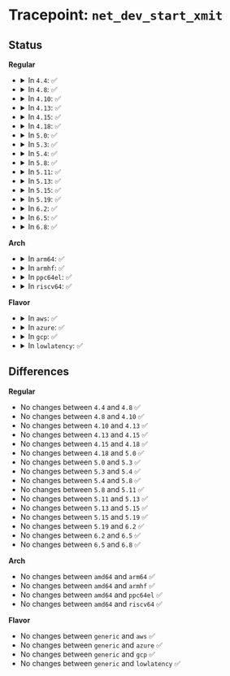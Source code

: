 # Tracepoint: <code>net_dev_start_xmit</code>

## Status
<b>Regular</b>
<ul>
<li>
<details>
<summary>In <code>4.4</code>: ✅</summary>

Event:

```c
struct trace_event_raw_net_dev_start_xmit {
    struct trace_entry ent;
    u32 __data_loc_name;
    u16 queue_mapping;
    const void *skbaddr;
    bool vlan_tagged;
    u16 vlan_proto;
    u16 vlan_tci;
    u16 protocol;
    u8 ip_summed;
    unsigned int len;
    unsigned int data_len;
    int network_offset;
    bool transport_offset_valid;
    int transport_offset;
    u8 tx_flags;
    u16 gso_size;
    u16 gso_segs;
    u16 gso_type;
    char __data[0];
};
```
Function:

```c
void trace_event_raw_event_net_dev_start_xmit(void *__data, const struct sk_buff *skb, const struct net_device *dev);
```
</details>
</li>
<li>
<details>
<summary>In <code>4.8</code>: ✅</summary>

Event:

```c
struct trace_event_raw_net_dev_start_xmit {
    struct trace_entry ent;
    u32 __data_loc_name;
    u16 queue_mapping;
    const void *skbaddr;
    bool vlan_tagged;
    u16 vlan_proto;
    u16 vlan_tci;
    u16 protocol;
    u8 ip_summed;
    unsigned int len;
    unsigned int data_len;
    int network_offset;
    bool transport_offset_valid;
    int transport_offset;
    u8 tx_flags;
    u16 gso_size;
    u16 gso_segs;
    u16 gso_type;
    char __data[0];
};
```
Function:

```c
void trace_event_raw_event_net_dev_start_xmit(void *__data, const struct sk_buff *skb, const struct net_device *dev);
```
</details>
</li>
<li>
<details>
<summary>In <code>4.10</code>: ✅</summary>

Event:

```c
struct trace_event_raw_net_dev_start_xmit {
    struct trace_entry ent;
    u32 __data_loc_name;
    u16 queue_mapping;
    const void *skbaddr;
    bool vlan_tagged;
    u16 vlan_proto;
    u16 vlan_tci;
    u16 protocol;
    u8 ip_summed;
    unsigned int len;
    unsigned int data_len;
    int network_offset;
    bool transport_offset_valid;
    int transport_offset;
    u8 tx_flags;
    u16 gso_size;
    u16 gso_segs;
    u16 gso_type;
    char __data[0];
};
```
Function:

```c
void trace_event_raw_event_net_dev_start_xmit(void *__data, const struct sk_buff *skb, const struct net_device *dev);
```
</details>
</li>
<li>
<details>
<summary>In <code>4.13</code>: ✅</summary>

Event:

```c
struct trace_event_raw_net_dev_start_xmit {
    struct trace_entry ent;
    u32 __data_loc_name;
    u16 queue_mapping;
    const void *skbaddr;
    bool vlan_tagged;
    u16 vlan_proto;
    u16 vlan_tci;
    u16 protocol;
    u8 ip_summed;
    unsigned int len;
    unsigned int data_len;
    int network_offset;
    bool transport_offset_valid;
    int transport_offset;
    u8 tx_flags;
    u16 gso_size;
    u16 gso_segs;
    u16 gso_type;
    char __data[0];
};
```
Function:

```c
void trace_event_raw_event_net_dev_start_xmit(void *__data, const struct sk_buff *skb, const struct net_device *dev);
```
</details>
</li>
<li>
<details>
<summary>In <code>4.15</code>: ✅</summary>

Event:

```c
struct trace_event_raw_net_dev_start_xmit {
    struct trace_entry ent;
    u32 __data_loc_name;
    u16 queue_mapping;
    const void *skbaddr;
    bool vlan_tagged;
    u16 vlan_proto;
    u16 vlan_tci;
    u16 protocol;
    u8 ip_summed;
    unsigned int len;
    unsigned int data_len;
    int network_offset;
    bool transport_offset_valid;
    int transport_offset;
    u8 tx_flags;
    u16 gso_size;
    u16 gso_segs;
    u16 gso_type;
    char __data[0];
};
```
Function:

```c
void trace_event_raw_event_net_dev_start_xmit(void *__data, const struct sk_buff *skb, const struct net_device *dev);
```
</details>
</li>
<li>
<details>
<summary>In <code>4.18</code>: ✅</summary>

Event:

```c
struct trace_event_raw_net_dev_start_xmit {
    struct trace_entry ent;
    u32 __data_loc_name;
    u16 queue_mapping;
    const void *skbaddr;
    bool vlan_tagged;
    u16 vlan_proto;
    u16 vlan_tci;
    u16 protocol;
    u8 ip_summed;
    unsigned int len;
    unsigned int data_len;
    int network_offset;
    bool transport_offset_valid;
    int transport_offset;
    u8 tx_flags;
    u16 gso_size;
    u16 gso_segs;
    u16 gso_type;
    char __data[0];
};
```
Function:

```c
void trace_event_raw_event_net_dev_start_xmit(void *__data, const struct sk_buff *skb, const struct net_device *dev);
```
</details>
</li>
<li>
<details>
<summary>In <code>5.0</code>: ✅</summary>

Event:

```c
struct trace_event_raw_net_dev_start_xmit {
    struct trace_entry ent;
    u32 __data_loc_name;
    u16 queue_mapping;
    const void *skbaddr;
    bool vlan_tagged;
    u16 vlan_proto;
    u16 vlan_tci;
    u16 protocol;
    u8 ip_summed;
    unsigned int len;
    unsigned int data_len;
    int network_offset;
    bool transport_offset_valid;
    int transport_offset;
    u8 tx_flags;
    u16 gso_size;
    u16 gso_segs;
    u16 gso_type;
    char __data[0];
};
```
Function:

```c
void trace_event_raw_event_net_dev_start_xmit(void *__data, const struct sk_buff *skb, const struct net_device *dev);
```
</details>
</li>
<li>
<details>
<summary>In <code>5.3</code>: ✅</summary>

Event:

```c
struct trace_event_raw_net_dev_start_xmit {
    struct trace_entry ent;
    u32 __data_loc_name;
    u16 queue_mapping;
    const void *skbaddr;
    bool vlan_tagged;
    u16 vlan_proto;
    u16 vlan_tci;
    u16 protocol;
    u8 ip_summed;
    unsigned int len;
    unsigned int data_len;
    int network_offset;
    bool transport_offset_valid;
    int transport_offset;
    u8 tx_flags;
    u16 gso_size;
    u16 gso_segs;
    u16 gso_type;
    char __data[0];
};
```
Function:

```c
void trace_event_raw_event_net_dev_start_xmit(void *__data, const struct sk_buff *skb, const struct net_device *dev);
```
</details>
</li>
<li>
<details>
<summary>In <code>5.4</code>: ✅</summary>

Event:

```c
struct trace_event_raw_net_dev_start_xmit {
    struct trace_entry ent;
    u32 __data_loc_name;
    u16 queue_mapping;
    const void *skbaddr;
    bool vlan_tagged;
    u16 vlan_proto;
    u16 vlan_tci;
    u16 protocol;
    u8 ip_summed;
    unsigned int len;
    unsigned int data_len;
    int network_offset;
    bool transport_offset_valid;
    int transport_offset;
    u8 tx_flags;
    u16 gso_size;
    u16 gso_segs;
    u16 gso_type;
    char __data[0];
};
```
Function:

```c
void trace_event_raw_event_net_dev_start_xmit(void *__data, const struct sk_buff *skb, const struct net_device *dev);
```
</details>
</li>
<li>
<details>
<summary>In <code>5.8</code>: ✅</summary>

Event:

```c
struct trace_event_raw_net_dev_start_xmit {
    struct trace_entry ent;
    u32 __data_loc_name;
    u16 queue_mapping;
    const void *skbaddr;
    bool vlan_tagged;
    u16 vlan_proto;
    u16 vlan_tci;
    u16 protocol;
    u8 ip_summed;
    unsigned int len;
    unsigned int data_len;
    int network_offset;
    bool transport_offset_valid;
    int transport_offset;
    u8 tx_flags;
    u16 gso_size;
    u16 gso_segs;
    u16 gso_type;
    char __data[0];
};
```
Function:

```c
void trace_event_raw_event_net_dev_start_xmit(void *__data, const struct sk_buff *skb, const struct net_device *dev);
```
</details>
</li>
<li>
<details>
<summary>In <code>5.11</code>: ✅</summary>

Event:

```c
struct trace_event_raw_net_dev_start_xmit {
    struct trace_entry ent;
    u32 __data_loc_name;
    u16 queue_mapping;
    const void *skbaddr;
    bool vlan_tagged;
    u16 vlan_proto;
    u16 vlan_tci;
    u16 protocol;
    u8 ip_summed;
    unsigned int len;
    unsigned int data_len;
    int network_offset;
    bool transport_offset_valid;
    int transport_offset;
    u8 tx_flags;
    u16 gso_size;
    u16 gso_segs;
    u16 gso_type;
    char __data[0];
};
```
Function:

```c
void trace_event_raw_event_net_dev_start_xmit(void *__data, const struct sk_buff *skb, const struct net_device *dev);
```
</details>
</li>
<li>
<details>
<summary>In <code>5.13</code>: ✅</summary>

Event:

```c
struct trace_event_raw_net_dev_start_xmit {
    struct trace_entry ent;
    u32 __data_loc_name;
    u16 queue_mapping;
    const void *skbaddr;
    bool vlan_tagged;
    u16 vlan_proto;
    u16 vlan_tci;
    u16 protocol;
    u8 ip_summed;
    unsigned int len;
    unsigned int data_len;
    int network_offset;
    bool transport_offset_valid;
    int transport_offset;
    u8 tx_flags;
    u16 gso_size;
    u16 gso_segs;
    u16 gso_type;
    char __data[0];
};
```
Function:

```c
void trace_event_raw_event_net_dev_start_xmit(void *__data, const struct sk_buff *skb, const struct net_device *dev);
```
</details>
</li>
<li>
<details>
<summary>In <code>5.15</code>: ✅</summary>

Event:

```c
struct trace_event_raw_net_dev_start_xmit {
    struct trace_entry ent;
    u32 __data_loc_name;
    u16 queue_mapping;
    const void *skbaddr;
    bool vlan_tagged;
    u16 vlan_proto;
    u16 vlan_tci;
    u16 protocol;
    u8 ip_summed;
    unsigned int len;
    unsigned int data_len;
    int network_offset;
    bool transport_offset_valid;
    int transport_offset;
    u8 tx_flags;
    u16 gso_size;
    u16 gso_segs;
    u16 gso_type;
    char __data[0];
};
```
Function:

```c
void trace_event_raw_event_net_dev_start_xmit(void *__data, const struct sk_buff *skb, const struct net_device *dev);
```
</details>
</li>
<li>
<details>
<summary>In <code>5.19</code>: ✅</summary>

Event:

```c
struct trace_event_raw_net_dev_start_xmit {
    struct trace_entry ent;
    u32 __data_loc_name;
    u16 queue_mapping;
    const void *skbaddr;
    bool vlan_tagged;
    u16 vlan_proto;
    u16 vlan_tci;
    u16 protocol;
    u8 ip_summed;
    unsigned int len;
    unsigned int data_len;
    int network_offset;
    bool transport_offset_valid;
    int transport_offset;
    u8 tx_flags;
    u16 gso_size;
    u16 gso_segs;
    u16 gso_type;
    char __data[0];
};
```
Function:

```c
void trace_event_raw_event_net_dev_start_xmit(void *__data, const struct sk_buff *skb, const struct net_device *dev);
```
</details>
</li>
<li>
<details>
<summary>In <code>6.2</code>: ✅</summary>

Event:

```c
struct trace_event_raw_net_dev_start_xmit {
    struct trace_entry ent;
    u32 __data_loc_name;
    u16 queue_mapping;
    const void *skbaddr;
    bool vlan_tagged;
    u16 vlan_proto;
    u16 vlan_tci;
    u16 protocol;
    u8 ip_summed;
    unsigned int len;
    unsigned int data_len;
    int network_offset;
    bool transport_offset_valid;
    int transport_offset;
    u8 tx_flags;
    u16 gso_size;
    u16 gso_segs;
    u16 gso_type;
    char __data[0];
};
```
Function:

```c
void trace_event_raw_event_net_dev_start_xmit(void *__data, const struct sk_buff *skb, const struct net_device *dev);
```
</details>
</li>
<li>
<details>
<summary>In <code>6.5</code>: ✅</summary>

Event:

```c
struct trace_event_raw_net_dev_start_xmit {
    struct trace_entry ent;
    u32 __data_loc_name;
    u16 queue_mapping;
    const void *skbaddr;
    bool vlan_tagged;
    u16 vlan_proto;
    u16 vlan_tci;
    u16 protocol;
    u8 ip_summed;
    unsigned int len;
    unsigned int data_len;
    int network_offset;
    bool transport_offset_valid;
    int transport_offset;
    u8 tx_flags;
    u16 gso_size;
    u16 gso_segs;
    u16 gso_type;
    char __data[0];
};
```
Function:

```c
void trace_event_raw_event_net_dev_start_xmit(void *__data, const struct sk_buff *skb, const struct net_device *dev);
```
</details>
</li>
<li>
<details>
<summary>In <code>6.8</code>: ✅</summary>

Event:

```c
struct trace_event_raw_net_dev_start_xmit {
    struct trace_entry ent;
    u32 __data_loc_name;
    u16 queue_mapping;
    const void *skbaddr;
    bool vlan_tagged;
    u16 vlan_proto;
    u16 vlan_tci;
    u16 protocol;
    u8 ip_summed;
    unsigned int len;
    unsigned int data_len;
    int network_offset;
    bool transport_offset_valid;
    int transport_offset;
    u8 tx_flags;
    u16 gso_size;
    u16 gso_segs;
    u16 gso_type;
    char __data[0];
};
```
Function:

```c
void trace_event_raw_event_net_dev_start_xmit(void *__data, const struct sk_buff *skb, const struct net_device *dev);
```
</details>
</li>
</ul>
<b>Arch</b>
<ul>
<li>
<details>
<summary>In <code>arm64</code>: ✅</summary>

Event:

```c
struct trace_event_raw_net_dev_start_xmit {
    struct trace_entry ent;
    u32 __data_loc_name;
    u16 queue_mapping;
    const void *skbaddr;
    bool vlan_tagged;
    u16 vlan_proto;
    u16 vlan_tci;
    u16 protocol;
    u8 ip_summed;
    unsigned int len;
    unsigned int data_len;
    int network_offset;
    bool transport_offset_valid;
    int transport_offset;
    u8 tx_flags;
    u16 gso_size;
    u16 gso_segs;
    u16 gso_type;
    char __data[0];
};
```
Function:

```c
void trace_event_raw_event_net_dev_start_xmit(void *__data, const struct sk_buff *skb, const struct net_device *dev);
```
</details>
</li>
<li>
<details>
<summary>In <code>armhf</code>: ✅</summary>

Event:

```c
struct trace_event_raw_net_dev_start_xmit {
    struct trace_entry ent;
    u32 __data_loc_name;
    u16 queue_mapping;
    const void *skbaddr;
    bool vlan_tagged;
    u16 vlan_proto;
    u16 vlan_tci;
    u16 protocol;
    u8 ip_summed;
    unsigned int len;
    unsigned int data_len;
    int network_offset;
    bool transport_offset_valid;
    int transport_offset;
    u8 tx_flags;
    u16 gso_size;
    u16 gso_segs;
    u16 gso_type;
    char __data[0];
};
```
Function:

```c
void trace_event_raw_event_net_dev_start_xmit(void *__data, const struct sk_buff *skb, const struct net_device *dev);
```
</details>
</li>
<li>
<details>
<summary>In <code>ppc64el</code>: ✅</summary>

Event:

```c
struct trace_event_raw_net_dev_start_xmit {
    struct trace_entry ent;
    u32 __data_loc_name;
    u16 queue_mapping;
    const void *skbaddr;
    bool vlan_tagged;
    u16 vlan_proto;
    u16 vlan_tci;
    u16 protocol;
    u8 ip_summed;
    unsigned int len;
    unsigned int data_len;
    int network_offset;
    bool transport_offset_valid;
    int transport_offset;
    u8 tx_flags;
    u16 gso_size;
    u16 gso_segs;
    u16 gso_type;
    char __data[0];
};
```
Function:

```c
void trace_event_raw_event_net_dev_start_xmit(void *__data, const struct sk_buff *skb, const struct net_device *dev);
```
</details>
</li>
<li>
<details>
<summary>In <code>riscv64</code>: ✅</summary>

Event:

```c
struct trace_event_raw_net_dev_start_xmit {
    struct trace_entry ent;
    u32 __data_loc_name;
    u16 queue_mapping;
    const void *skbaddr;
    bool vlan_tagged;
    u16 vlan_proto;
    u16 vlan_tci;
    u16 protocol;
    u8 ip_summed;
    unsigned int len;
    unsigned int data_len;
    int network_offset;
    bool transport_offset_valid;
    int transport_offset;
    u8 tx_flags;
    u16 gso_size;
    u16 gso_segs;
    u16 gso_type;
    char __data[0];
};
```
Function:

```c
void trace_event_raw_event_net_dev_start_xmit(void *__data, const struct sk_buff *skb, const struct net_device *dev);
```
</details>
</li>
</ul>
<b>Flavor</b>
<ul>
<li>
<details>
<summary>In <code>aws</code>: ✅</summary>

Event:

```c
struct trace_event_raw_net_dev_start_xmit {
    struct trace_entry ent;
    u32 __data_loc_name;
    u16 queue_mapping;
    const void *skbaddr;
    bool vlan_tagged;
    u16 vlan_proto;
    u16 vlan_tci;
    u16 protocol;
    u8 ip_summed;
    unsigned int len;
    unsigned int data_len;
    int network_offset;
    bool transport_offset_valid;
    int transport_offset;
    u8 tx_flags;
    u16 gso_size;
    u16 gso_segs;
    u16 gso_type;
    char __data[0];
};
```
Function:

```c
void trace_event_raw_event_net_dev_start_xmit(void *__data, const struct sk_buff *skb, const struct net_device *dev);
```
</details>
</li>
<li>
<details>
<summary>In <code>azure</code>: ✅</summary>

Event:

```c
struct trace_event_raw_net_dev_start_xmit {
    struct trace_entry ent;
    u32 __data_loc_name;
    u16 queue_mapping;
    const void *skbaddr;
    bool vlan_tagged;
    u16 vlan_proto;
    u16 vlan_tci;
    u16 protocol;
    u8 ip_summed;
    unsigned int len;
    unsigned int data_len;
    int network_offset;
    bool transport_offset_valid;
    int transport_offset;
    u8 tx_flags;
    u16 gso_size;
    u16 gso_segs;
    u16 gso_type;
    char __data[0];
};
```
Function:

```c
void trace_event_raw_event_net_dev_start_xmit(void *__data, const struct sk_buff *skb, const struct net_device *dev);
```
</details>
</li>
<li>
<details>
<summary>In <code>gcp</code>: ✅</summary>

Event:

```c
struct trace_event_raw_net_dev_start_xmit {
    struct trace_entry ent;
    u32 __data_loc_name;
    u16 queue_mapping;
    const void *skbaddr;
    bool vlan_tagged;
    u16 vlan_proto;
    u16 vlan_tci;
    u16 protocol;
    u8 ip_summed;
    unsigned int len;
    unsigned int data_len;
    int network_offset;
    bool transport_offset_valid;
    int transport_offset;
    u8 tx_flags;
    u16 gso_size;
    u16 gso_segs;
    u16 gso_type;
    char __data[0];
};
```
Function:

```c
void trace_event_raw_event_net_dev_start_xmit(void *__data, const struct sk_buff *skb, const struct net_device *dev);
```
</details>
</li>
<li>
<details>
<summary>In <code>lowlatency</code>: ✅</summary>

Event:

```c
struct trace_event_raw_net_dev_start_xmit {
    struct trace_entry ent;
    u32 __data_loc_name;
    u16 queue_mapping;
    const void *skbaddr;
    bool vlan_tagged;
    u16 vlan_proto;
    u16 vlan_tci;
    u16 protocol;
    u8 ip_summed;
    unsigned int len;
    unsigned int data_len;
    int network_offset;
    bool transport_offset_valid;
    int transport_offset;
    u8 tx_flags;
    u16 gso_size;
    u16 gso_segs;
    u16 gso_type;
    char __data[0];
};
```
Function:

```c
void trace_event_raw_event_net_dev_start_xmit(void *__data, const struct sk_buff *skb, const struct net_device *dev);
```
</details>
</li>
</ul>

## Differences
<b>Regular</b>
<ul>
<li>
No changes between <code>4.4</code> and <code>4.8</code> ✅
</li>
<li>
No changes between <code>4.8</code> and <code>4.10</code> ✅
</li>
<li>
No changes between <code>4.10</code> and <code>4.13</code> ✅
</li>
<li>
No changes between <code>4.13</code> and <code>4.15</code> ✅
</li>
<li>
No changes between <code>4.15</code> and <code>4.18</code> ✅
</li>
<li>
No changes between <code>4.18</code> and <code>5.0</code> ✅
</li>
<li>
No changes between <code>5.0</code> and <code>5.3</code> ✅
</li>
<li>
No changes between <code>5.3</code> and <code>5.4</code> ✅
</li>
<li>
No changes between <code>5.4</code> and <code>5.8</code> ✅
</li>
<li>
No changes between <code>5.8</code> and <code>5.11</code> ✅
</li>
<li>
No changes between <code>5.11</code> and <code>5.13</code> ✅
</li>
<li>
No changes between <code>5.13</code> and <code>5.15</code> ✅
</li>
<li>
No changes between <code>5.15</code> and <code>5.19</code> ✅
</li>
<li>
No changes between <code>5.19</code> and <code>6.2</code> ✅
</li>
<li>
No changes between <code>6.2</code> and <code>6.5</code> ✅
</li>
<li>
No changes between <code>6.5</code> and <code>6.8</code> ✅
</li>
</ul>
<b>Arch</b>
<ul>
<li>
No changes between <code>amd64</code> and <code>arm64</code> ✅
</li>
<li>
No changes between <code>amd64</code> and <code>armhf</code> ✅
</li>
<li>
No changes between <code>amd64</code> and <code>ppc64el</code> ✅
</li>
<li>
No changes between <code>amd64</code> and <code>riscv64</code> ✅
</li>
</ul>
<b>Flavor</b>
<ul>
<li>
No changes between <code>generic</code> and <code>aws</code> ✅
</li>
<li>
No changes between <code>generic</code> and <code>azure</code> ✅
</li>
<li>
No changes between <code>generic</code> and <code>gcp</code> ✅
</li>
<li>
No changes between <code>generic</code> and <code>lowlatency</code> ✅
</li>
</ul>
